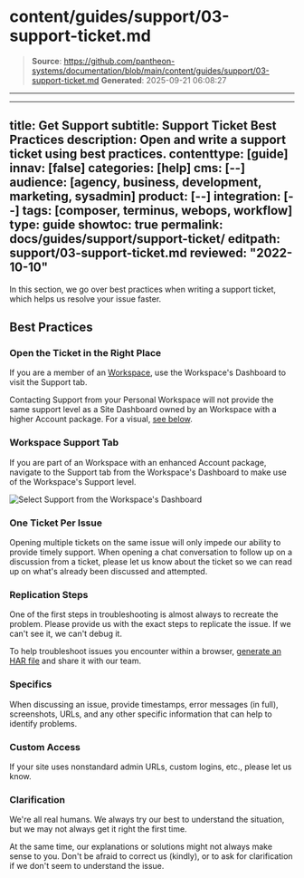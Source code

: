 # content/guides/support/03-support-ticket.md

> **Source**: https://github.com/pantheon-systems/documentation/blob/main/content/guides/support/03-support-ticket.md
> **Generated**: 2025-09-21 06:08:27

---

---
title: Get Support
subtitle: Support Ticket Best Practices
description: Open and write a support ticket using best practices.
contenttype: [guide]
innav: [false]
categories: [help]
cms: [--]
audience: [agency, business, development, marketing, sysadmin]
product: [--]
integration: [--]
tags: [composer, terminus, webops, workflow]
type: guide
showtoc: true
permalink: docs/guides/support/support-ticket/
editpath: support/03-support-ticket.md
reviewed: "2022-10-10"
---

In this section, we go over best practices when writing a support ticket, which helps us resolve your issue faster.


## Best Practices

### Open the Ticket in the Right Place

If you are a member of an [Workspace](/guides/account-mgmt/workspace-sites-teams/workspaces), use the Workspace's Dashboard to visit the Support tab.

Contacting Support from your Personal Workspace will not provide the same support level as a Site Dashboard owned by an Workspace with a higher Account package. For a visual, [see below](/guides/support/support-ticket/#workspace-support-tab).

### Workspace Support Tab

If you are part of an Workspace with an enhanced Account package, navigate to the Support tab from the Workspace's Dashboard to make use of the Workspace's Support level.

![Select Support from the Workspace's Dashboard](../../../images/dashboard/new-dashboard/2024/workspace-support.png)

### One Ticket Per Issue

Opening multiple tickets on the same issue will only impede our ability to provide timely support. When opening a chat conversation to follow up on a discussion from a ticket, please let us know about the ticket so we can read up on what's already been discussed and attempted.

### Replication Steps

One of the first steps in troubleshooting is almost always to recreate the problem. Please provide us with the exact steps to replicate the issue. If we can't see it, we can't debug it.

To help troubleshoot issues you encounter within a browser, [generate an HAR file](/guides/support/har) and share it with our team.

### Specifics

When discussing an issue, provide timestamps, error messages (in full), screenshots, URLs, and any other specific information that can help to identify problems.

### Custom Access

If your site uses nonstandard admin URLs, custom logins, etc., please let us know.

### Clarification

We're all real humans. We always try our best to understand the situation, but we may not always get it right the first time.

At the same time, our explanations or solutions might not always make sense to you. Don't be afraid to correct us (kindly), or to ask for clarification if we don't seem to understand the issue.
